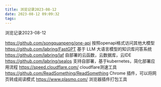 ```yaml
---
title: 浏览记录2023-08-12
date: 2023-08-12 09:09:32
tags:
---
```

浏览记录2023-08-12

https://github.com/songquanpeng/one-api 按照openapi格式访问其他大模型
https://github.com/labring/FastGPT 基于 LLM 大语言模型的知识库问答系统
https://github.com/labring/laf 自部署的云函数，云数据库，云IDE
https://github.com/labring/sealos 支持自部署，基于kubernetes，简化部署应用流程
https://speed.cloudflare.com/ cloudflare测速工具
https://github.com/ReadSomething/ReadSomething Chrome 插件，可以将网页转成阅读模式
https://www.plasmo.com/ 浏览器插件打包工具
